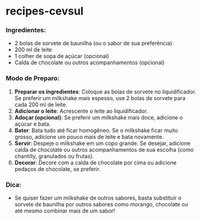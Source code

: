 # recipes-cevsul


### Ingredientes:
- 2 bolas de sorvete de baunilha (ou o sabor de sua preferência)
- 200 ml de leite
- 1 colher de sopa de açúcar (opcional)
- Calda de chocolate ou outros acompanhamentos (opcional)

### Modo de Preparo:
1. **Preparar os ingredientes**: Coloque as bolas de sorvete no liquidificador. Se preferir um milkshake mais espesso, use 2 bolas de sorvete para cada 200 ml de leite.
2. **Adicionar o leite**: Acrescente o leite ao liquidificador.
3. **Adoçar (opcional)**: Se preferir um milkshake mais doce, adicione o açúcar e bata.
4. **Bater**: Bata tudo até ficar homogêneo. Se o milkshake ficar muito grosso, adicione um pouco mais de leite e bata novamente.
5. **Servir**: Despeje o milkshake em um copo grande. Se desejar, adicione calda de chocolate ou outros acompanhamentos de sua escolha (como chantilly, granulados ou frutas).
6. **Decorar**: Decore com a calda de chocolate por cima ou adicione pedaços de chocolate, se preferir.

### Dica:
- Se quiser fazer um milkshake de outros sabores, basta substituir o sorvete de baunilha por outros sabores como morango, chocolate ou até mesmo combinar mais de um sabor!
